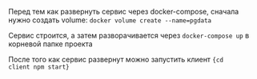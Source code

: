 Перед тем как развернуть сервис через docker-compose, сначала нужно создать volume:
`docker volume create --name=pgdata`

Сервис строится, а затем разворачивается через `docker-compose up` в корневой папке проекта

После того как сервис развернут можно запустить клиент
<code>{cd client
npm start}</code>
